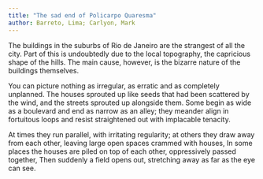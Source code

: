 ```yaml
---
title: "The sad end of Policarpo Quaresma"
author: Barreto, Lima; Carlyon, Mark
---
```

<div data-schema-version="8"><p>The buildings in the suburbs of Rio de Janeiro are the strangest of all the city. Part of this is undoubtedly due to the local topography, the capricious shape of the hills. The main cause, however, is the bizarre nature of the buildings themselves.</p> <p>You can picture nothing as irregular, as erratic and as completely unplanned. The houses sprouted up like seeds that had been scattered by the wind, and the streets sprouted up alongside them. Some begin as wide as a boulevard and end as narrow as an alley; they meander align in fortuitous loops and resist straightened out with implacable tenacity.</p> <p>At times they run parallel, with irritating regularity; at others they draw away from each other, leaving large open spaces crammed with houses, In some places the houses are piled on top of each other, oppressively passed together, Then suddenly a field opens out, stretching away as far as the eye can see.</p> </div>